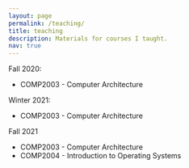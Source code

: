 ```yaml
---
layout: page
permalink: /teaching/
title: teaching
description: Materials for courses I taught.
nav: true
---
```


Fall 2020:

  * COMP2003 - Computer Architecture

Winter 2021:

  * COMP2003 - Computer Architecture

Fall 2021

  * COMP2003 - Computer Architecture
  * COMP2004 - Introduction to Operating Systems
